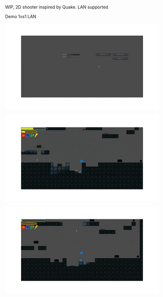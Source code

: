 WIP, 2D shooter inspired by Quake. LAN supported


Demo 1vs1 LAN

![til](https://github.com/Anthony-Guillaume/Ultimate_FPS/blob/master/FPS%20demo%20lobby.gif)

![til](https://github.com/Anthony-Guillaume/Ultimate_FPS/blob/master/FPS%20demo%201.gif)

![til](https://github.com/Anthony-Guillaume/Ultimate_FPS/blob/master/FPS%20demo%202.gif)
